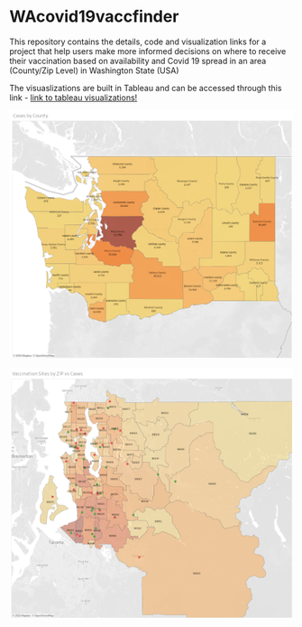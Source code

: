 # WAcovid19vaccfinder
This repository contains the details, code and visualization links for a project that help users make more informed decisions on where to receive their vaccination based on availability and Covid 19 spread in an area (County/Zip Level) in Washington State (USA)

The visuaslizations are built in Tableau and can be accessed through this link - [link to tableau visualizations!](https://public.tableau.com/profile/vaibhav.rao#!/vizhome/IMT563-COVIDVaccination/CasesbyCounty)

![alt text](https://github.com/rohan20k/wacovid19vaccfinder/blob/master/Covid_Cases_By_County_WA_State.png?raw=true)

![alt text](https://github.com/rohan20k/wacovid19vaccfinder/blob/master/Vaccination_Sites_By_Zip_VS_Cases.png?raw=true)
